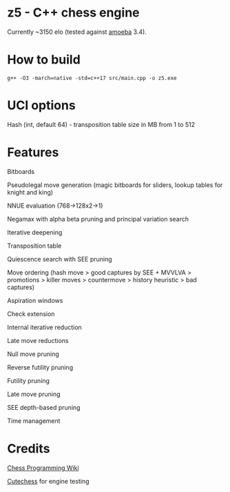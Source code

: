 # z5 - C++ chess engine

Currently ~3150 elo (tested against [amoeba](https://github.com/abulmo/amoeba) 3.4).

# How to build

```g++ -O3 -march=native -std=c++17 src/main.cpp -o z5.exe```

# UCI options

Hash (int, default 64) - transposition table size in MB from 1 to 512

# Features

Bitboards

Pseudolegal move generation (magic bitboards for sliders, lookup tables for knight and king)

NNUE evaluation (768->128x2->1)

Negamax with alpha beta pruning and principal variation search

Iterative deepening

Transposition table

Quiescence search with SEE pruning

Move ordering (hash move > good captures by SEE + MVVLVA > promotions > killer moves > countermove > history heuristic > bad captures)

Aspiration windows

Check extension

Internal iterative reduction

Late move reductions

Null move pruning

Reverse futility pruning

Futility pruning

Late move pruning

SEE depth-based pruning

Time management

# Credits

[Chess Programming Wiki](https://www.chessprogramming.org/)

[Cutechess](https://github.com/cutechess/cutechess) for engine testing
